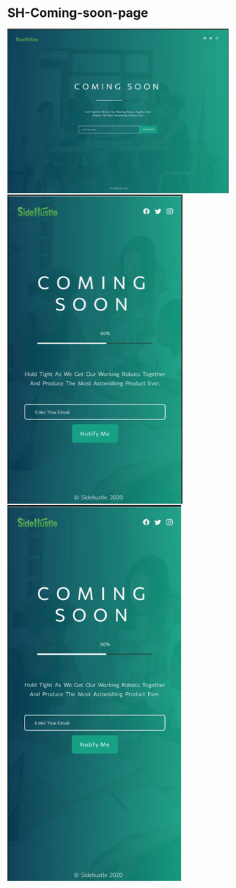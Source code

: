 # SH-Coming-soon-page
<img src="images/webview.jpg">
<img src="images/mobile1.jpg">
<img src="images/mobile2.jpg">